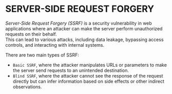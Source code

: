 # SERVER-SIDE REQUEST FORGERY 
*Server-Side Request Forgery (SSRF)* is a security vulnerability in web applications where an attacker can make the server perform unauthorized requests on their behalf.  
This can lead to various attacks, including data leakage, bypassing access controls, and interacting with internal systems.  

There are two main types of SSRF: 
- `Basic SSRF`, where the attacker manipulates URLs or parameters to make the server send requests to an unintended destination.  
- `Blind SSRF`, where the attacker cannot see the response of the request directly but can infer information based on side effects or other indirect observations.  
